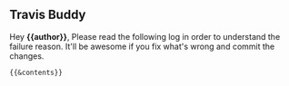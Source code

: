 ## Travis Buddy
Hey **{{author}}**,
Please read the following log in order to understand the failure reason.
It'll be awesome if you fix what's wrong and commit the changes.

```
{{&contents}}
```

